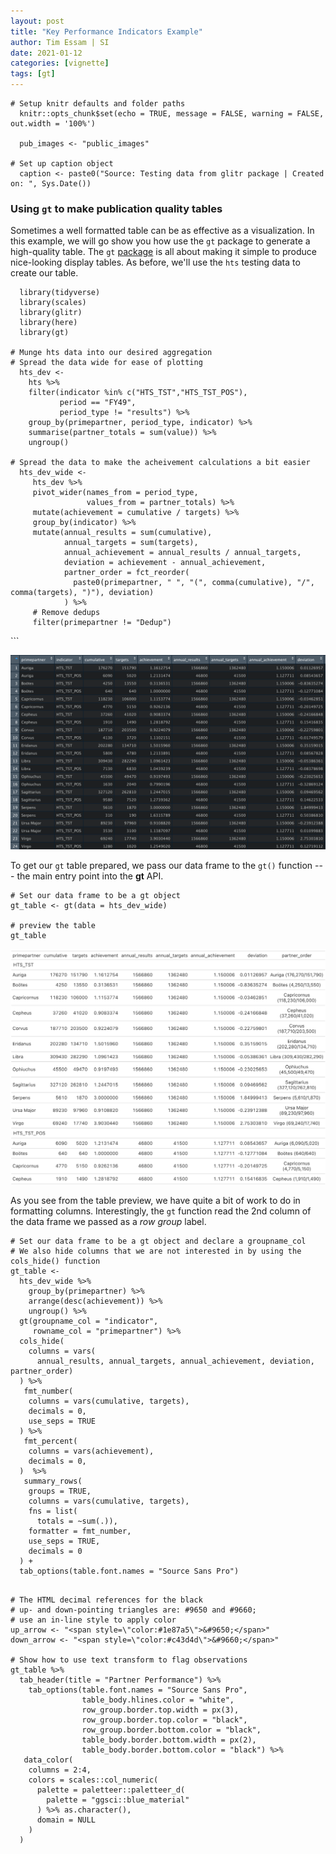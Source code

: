 ```yaml
---
layout: post
title: "Key Performance Indicators Example"
author: Tim Essam | SI
date: 2021-01-12
categories: [vignette]
tags: [gt]
---
```


```{r}
# Setup knitr defaults and folder paths
  knitr::opts_chunk$set(echo = TRUE, message = FALSE, warning = FALSE, out.width = '100%')
  
  pub_images <- "public_images"

# Set up caption object
  caption <- paste0("Source: Testing data from glitr package | Created on: ", Sys.Date())
```

### Using `gt` to make publication quality tables

Sometimes a well formatted table can be as effective as a visualization. In this example, we will go show you how use the `gt` package to generate a high-quality table. The `gt` [package](s%20all%20about%20making%20it%20simple%20to%20produce%20nice-looking%20display%20tables) is all about making it simple to produce nice-looking display tables. As before, we'll use the `hts` testing data to create our table.

```{r}
  library(tidyverse)
  library(scales)
  library(glitr)
  library(here)
  library(gt)

# Munge hts data into our desired aggregation
# Spread the data wide for ease of plotting
  hts_dev <- 
    hts %>% 
    filter(indicator %in% c("HTS_TST","HTS_TST_POS"),  
           period == "FY49", 
           period_type != "results") %>% 
    group_by(primepartner, period_type, indicator) %>% 
    summarise(partner_totals = sum(value)) %>% 
    ungroup()  

# Spread the data to make the acheivement calculations a bit easier
  hts_dev_wide <- 
     hts_dev %>% 
     pivot_wider(names_from = period_type, 
                 values_from = partner_totals) %>% 
     mutate(achievement = cumulative / targets) %>% 
     group_by(indicator) %>% 
     mutate(annual_results = sum(cumulative), 
            annual_targets = sum(targets), 
            annual_achievement = annual_results / annual_targets, 
            deviation = achievement - annual_achievement,
            partner_order = fct_reorder(
              paste0(primepartner, " ", "(", comma(cumulative), "/", comma(targets), ")"), deviation)
            ) %>% 
     # Remove dedups
     filter(primepartner != "Dedup")
```

\`\`\`

![prepped data frame](https://github.com/USAID-OHA-SI/pretty_in_grey40K/raw/main/examples/images/hts_dev_gt.png "prepped data frame")

To get our `gt` table prepared, we pass our data frame to the `gt()` function --- the main entry point into the **gt** API.

```{r}
# Set our data frame to be a gt object
gt_table <- gt(data = hts_dev_wide)

# preview the table
gt_table
```

![gt table first iteration](https://github.com/USAID-OHA-SI/pretty_in_grey40K/raw/main/examples/images/gt_iteration1.png "gt table first iteration")

As you see from the table preview, we have quite a bit of work to do in formatting columns. Interestingly, the `gt` function read the 2nd column of the data frame we passed as a *row group* label.

```{r}
# Set our data frame to be a gt object and declare a groupname_col
# We also hide columns that we are not interested in by using the cols_hide() function
gt_table <- 
  hts_dev_wide %>% 
    group_by(primepartner) %>% 
    arrange(desc(achievement)) %>% 
    ungroup() %>% 
  gt(groupname_col = "indicator", 
     rowname_col = "primepartner") %>% 
  cols_hide(
    columns = vars(
      annual_results, annual_targets, annual_achievement, deviation, partner_order)
  ) %>% 
   fmt_number(
    columns = vars(cumulative, targets),
    decimals = 0,
    use_seps = TRUE
  ) %>% 
   fmt_percent(
    columns = vars(achievement),
    decimals = 0,
  )  %>% 
   summary_rows(
    groups = TRUE,
    columns = vars(cumulative, targets),
    fns = list(
      totals = ~sum(.)),
    formatter = fmt_number,
    use_seps = TRUE,
    decimals = 0
  ) +
  tab_options(table.font.names = "Source Sans Pro")
  
```

```{r}
# The HTML decimal references for the black
# up- and down-pointing triangles are: #9650 and #9660;
# use an in-line style to apply color
up_arrow <- "<span style=\"color:#1e87a5\">&#9650;</span>"
down_arrow <- "<span style=\"color:#c43d4d\">&#9660;</span>"

# Show how to use text transform to flag observations
gt_table %>% 
  tab_header(title = "Partner Performance") %>% 
    tab_options(table.font.names = "Source Sans Pro",
                table_body.hlines.color = "white",
                row_group.border.top.width = px(3),
                row_group.border.top.color = "black",
                row_group.border.bottom.color = "black",
                table_body.border.bottom.width = px(2),
                table_body.border.bottom.color = "black") %>% 
   data_color(
    columns = 2:4, 
    colors = scales::col_numeric(
      palette = paletteer::paletteer_d(
        palette = "ggsci::blue_material"
      ) %>% as.character(),
      domain = NULL
    )
  )
  
```
